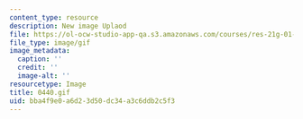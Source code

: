 ```yaml
---
content_type: resource
description: New image Uplaod
file: https://ol-ocw-studio-app-qa.s3.amazonaws.com/courses/res-21g-01-kana-spring-2010/bba4f9e0a6d23d50dc34a3c6ddb2c5f3_0440.gif
file_type: image/gif
image_metadata:
  caption: ''
  credit: ''
  image-alt: ''
resourcetype: Image
title: 0440.gif
uid: bba4f9e0-a6d2-3d50-dc34-a3c6ddb2c5f3
---
```

